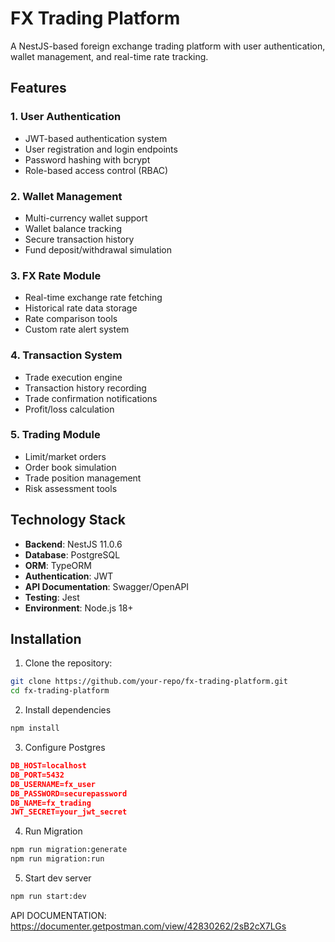 # FX Trading Platform

A NestJS-based foreign exchange trading platform with user authentication, wallet management, and real-time rate tracking.

## Features

### 1. User Authentication
- JWT-based authentication system
- User registration and login endpoints
- Password hashing with bcrypt
- Role-based access control (RBAC)

### 2. Wallet Management
- Multi-currency wallet support
- Wallet balance tracking
- Secure transaction history
- Fund deposit/withdrawal simulation

### 3. FX Rate Module
- Real-time exchange rate fetching
- Historical rate data storage
- Rate comparison tools
- Custom rate alert system

### 4. Transaction System
- Trade execution engine
- Transaction history recording
- Trade confirmation notifications
- Profit/loss calculation

### 5. Trading Module
- Limit/market orders
- Order book simulation
- Trade position management
- Risk assessment tools

## Technology Stack
- **Backend**: NestJS 11.0.6
- **Database**: PostgreSQL
- **ORM**: TypeORM
- **Authentication**: JWT
- **API Documentation**: Swagger/OpenAPI
- **Testing**: Jest
- **Environment**: Node.js 18+

## Installation
1. Clone the repository:
```bash
git clone https://github.com/your-repo/fx-trading-platform.git
cd fx-trading-platform
```

2. Install dependencies 
```bash
npm install
```

3. Configure Postgres
```json
DB_HOST=localhost
DB_PORT=5432
DB_USERNAME=fx_user
DB_PASSWORD=securepassword
DB_NAME=fx_trading
JWT_SECRET=your_jwt_secret
```

4. Run Migration
```bash
npm run migration:generate
npm run migration:run
```

5. Start dev server
```bash
npm run start:dev
```

API DOCUMENTATION:
https://documenter.getpostman.com/view/42830262/2sB2cX7LGs